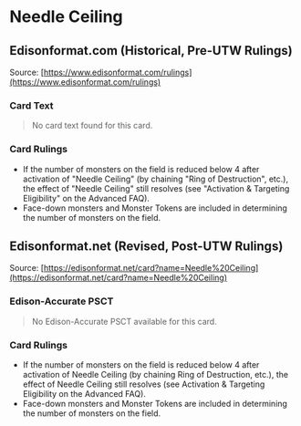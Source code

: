 # Needle Ceiling

## Edisonformat.com (Historical, Pre-UTW Rulings)

Source: [https://www.edisonformat.com/rulings](https://www.edisonformat.com/rulings)

### Card Text

> No card text found for this card.

### Card Rulings

*   If the number of monsters on the field is reduced below 4 after activation of "Needle Ceiling" (by chaining "Ring of Destruction", etc.), the effect of "Needle Ceiling" still resolves (see "Activation & Targeting Eligibility" on the Advanced FAQ).
*   Face-down monsters and Monster Tokens are included in determining the number of monsters on the field.

## Edisonformat.net (Revised, Post-UTW Rulings)

Source: [https://edisonformat.net/card?name=Needle%20Ceiling](https://edisonformat.net/card?name=Needle%20Ceiling)

### Edison-Accurate PSCT

> No Edison-Accurate PSCT available for this card.

### Card Rulings

*   If the number of monsters on the field is reduced below 4 after activation of Needle Ceiling (by chaining Ring of Destruction, etc.), the effect of Needle Ceiling still resolves (see Activation & Targeting Eligibility on the Advanced FAQ).
*   Face-down monsters and Monster Tokens are included in determining the number of monsters on the field.
            